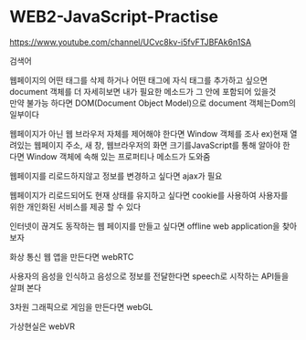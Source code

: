 # WEB2-JavaScript-Practise

https://www.youtube.com/channel/UCvc8kv-i5fvFTJBFAk6n1SA

검색어

웹페이지의 어떤 태그를 삭제 하거나 어떤 태그에 자식 태그를 추가하고 싶으면
document 객체를 더 자세히보면 내가 필요한 메소드가 그 안에 포함되어 있을것  
만약 불가능 하다면 DOM(Document Object Model)으로 document 객체는Dom의 일부이다

웹페이지가 아닌 웹 브라우저 자체를 제어해야 한다면 Window 객체를 조사
ex)현재 열려있는 웹페이지 주소, 새 창, 웹브라우저의 화면 크기를JavaScript를 통해 알아야 한다면 Window 객체에 속해 있는 프로퍼티나 메소드가 도와줌

웹페이지를 리로드하지않고 정보를 변경하고 싶다면 ajax가 필요

웹페이지가 리로드되어도 현재 상태를 유지하고 싶다면 cookie를 사용하여 사용자를 위한 개인화된 서비스를 제공 할 수 있다

인터넷이 끊겨도 동작하는 웹 페이지를 만들고 싶다면 offline web application을 찾아보자

화상 통신 웹 앱을 만든다면 webRTC

사용자의 음성을 인식하고 음성으로 정보를 전달한다면 speech로 시작하는 API들을 살펴 본다

3차원 그래픽으로 게임을 만든다면 webGL

가상현실은 webVR
